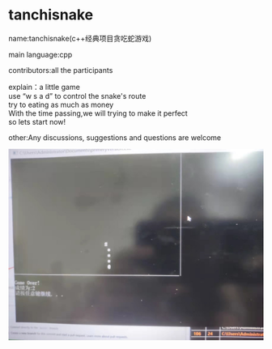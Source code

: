 # tanchisnake  
name:tanchisnake(c++经典项目贪吃蛇游戏)

main language:cpp 

contributors:all the participants

explain：a little game      
use “w s a d” to control the snake's route    
try to eating as much as money    
With the time passing,we will trying to make it perfect    
so lets start now!      

other:Any discussions, suggestions and questions are welcome  

![](https://github.com/zxcwsdd/tanchisnake/blob/main/tanchisnake1.jpg)
